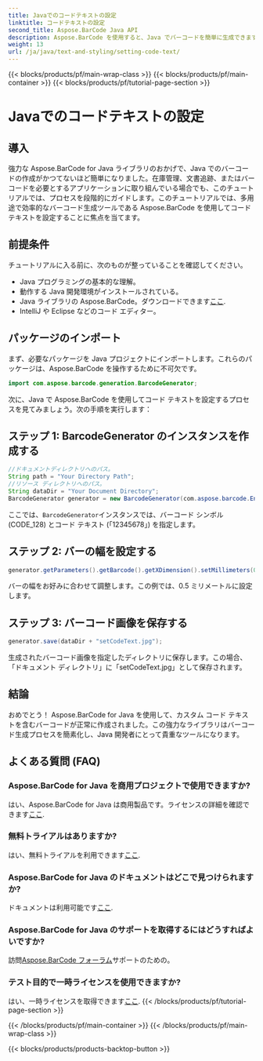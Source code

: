 ```yaml
---
title: Javaでのコードテキストの設定
linktitle: コードテキストの設定
second_title: Aspose.BarCode Java API
description: Aspose.BarCode を使用すると、Java でバーコードを簡単に生成できます。コードテキストを効率的にカスタマイズするには、ステップバイステップのガイドに従ってください。
weight: 13
url: /ja/java/text-and-styling/setting-code-text/
---
```


{{< blocks/products/pf/main-wrap-class >}}
{{< blocks/products/pf/main-container >}}
{{< blocks/products/pf/tutorial-page-section >}}

# Javaでのコードテキストの設定


## 導入

強力な Aspose.BarCode for Java ライブラリのおかげで、Java でのバーコードの作成がかつてないほど簡単になりました。在庫管理、文書追跡、またはバーコードを必要とするアプリケーションに取り組んでいる場合でも、このチュートリアルでは、プロセスを段階的にガイドします。このチュートリアルでは、多用途で効率的なバーコード生成ツールである Aspose.BarCode を使用してコード テキストを設定することに焦点を当てます。

## 前提条件

チュートリアルに入る前に、次のものが整っていることを確認してください。

- Java プログラミングの基本的な理解。
- 動作する Java 開発環境がインストールされている。
-  Java ライブラリの Aspose.BarCode。ダウンロードできます[ここ](https://releases.aspose.com/barcode/java/).
- IntelliJ や Eclipse などのコード エディター。

## パッケージのインポート

まず、必要なパッケージを Java プロジェクトにインポートします。これらのパッケージは、Aspose.BarCode を操作するために不可欠です。

```java
import com.aspose.barcode.generation.BarcodeGenerator;

```

次に、Java で Aspose.BarCode を使用してコード テキストを設定するプロセスを見てみましょう。次の手順を実行します：

## ステップ 1: BarcodeGenerator のインスタンスを作成する

```java
//ドキュメントディレクトリへのパス。
String path = "Your Directory Path";
//リソース ディレクトリへのパス。
String dataDir = "Your Document Directory";
BarcodeGenerator generator = new BarcodeGenerator(com.aspose.barcode.EncodeTypes.CODE_128, "12345678");
```

ここでは、`BarcodeGenerator`インスタンスでは、バーコード シンボル (CODE_128) とコード テキスト (「12345678」) を指定します。

## ステップ 2: バーの幅を設定する

```java
generator.getParameters().getBarcode().getXDimension().setMillimeters(0.5f);
```

バーの幅をお好みに合わせて調整します。この例では、0.5 ミリメートルに設定します。

## ステップ 3: バーコード画像を保存する

```java
generator.save(dataDir + "setCodeText.jpg");
```

生成されたバーコード画像を指定したディレクトリに保存します。この場合、「ドキュメント ディレクトリ」に「setCodeText.jpg」として保存されます。

## 結論

おめでとう！ Aspose.BarCode for Java を使用して、カスタム コード テキストを含むバーコードが正常に作成されました。この強力なライブラリはバーコード生成プロセスを簡素化し、Java 開発者にとって貴重なツールになります。

## よくある質問 (FAQ)

### Aspose.BarCode for Java を商用プロジェクトで使用できますか?
はい、Aspose.BarCode for Java は商用製品です。ライセンスの詳細を確認できます[ここ](https://purchase.aspose.com/buy).

### 無料トライアルはありますか?
はい、無料トライアルを利用できます[ここ](https://releases.aspose.com/).

### Aspose.BarCode for Java のドキュメントはどこで見つけられますか?
ドキュメントは利用可能です[ここ](https://reference.aspose.com/barcode/java/).

### Aspose.BarCode for Java のサポートを取得するにはどうすればよいですか?
訪問[Aspose.BarCode フォーラム](https://forum.aspose.com/c/barcode/13)サポートのための。

### テスト目的で一時ライセンスを使用できますか?
はい、一時ライセンスを取得できます[ここ](https://purchase.aspose.com/temporary-license/).
{{< /blocks/products/pf/tutorial-page-section >}}

{{< /blocks/products/pf/main-container >}}
{{< /blocks/products/pf/main-wrap-class >}}

{{< blocks/products/products-backtop-button >}}
